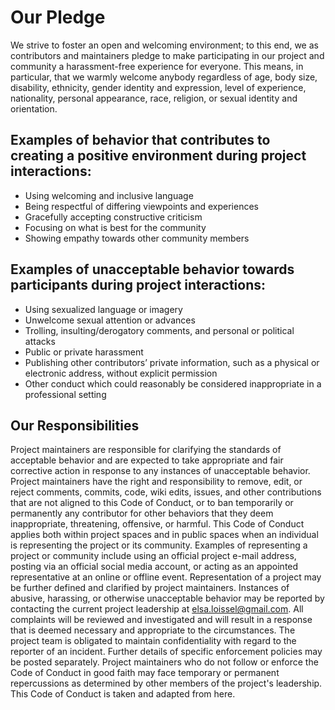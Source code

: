 # Our Pledge

We strive to foster an open and welcoming environment; to this end, we as contributors and maintainers pledge to make participating in our project and community a harassment-free experience for everyone. This means, in particular, that we warmly welcome anybody regardless of age, body size, disability, ethnicity, gender identity and expression, level of experience, nationality, personal appearance, race, religion, or sexual identity and orientation.
## Examples of behavior that contributes to creating a positive environment during project interactions:
* Using welcoming and inclusive language
* Being respectful of differing viewpoints and experiences
* Gracefully accepting constructive criticism
* Focusing on what is best for the community
* Showing empathy towards other community members
## Examples of unacceptable behavior towards participants during project interactions:
* Using sexualized language or imagery 
* Unwelcome sexual attention or advances
* Trolling, insulting/derogatory comments, and personal or political attacks
* Public or private harassment 
* Publishing other contributors’ private information, such as a physical or electronic address, without explicit permission
* Other conduct which could reasonably be considered inappropriate in a professional setting

## Our Responsibilities
Project maintainers are responsible for clarifying the standards of acceptable behavior and are expected to take appropriate and fair corrective action in response to any instances of unacceptable behavior.
Project maintainers have the right and responsibility to remove, edit, or reject comments, commits, code, wiki edits, issues, and other contributions that are not aligned to this Code of Conduct, or to ban temporarily or permanently any contributor for other behaviors that they deem inappropriate, threatening, offensive, or harmful.
This Code of Conduct applies both within project spaces and in public spaces when an individual is representing the project or its community. Examples of representing a project or community include using an official project e-mail address, posting via an official social media account, or acting as an appointed representative at an online or offline event. Representation of a project may be further defined and clarified by project maintainers.
Instances of abusive, harassing, or otherwise unacceptable behavior may be reported by contacting the current project leadership at elsa.loissel@gmail.com. All complaints will be reviewed and investigated and will result in a response that is deemed necessary and appropriate to the circumstances. The project team is obligated to maintain confidentiality with regard to the reporter of an incident. Further details of specific enforcement policies may be posted separately.
Project maintainers who do not follow or enforce the Code of Conduct in good faith may face temporary or permanent repercussions as determined by other members of the project's leadership.
This Code of Conduct is taken and adapted from here.
